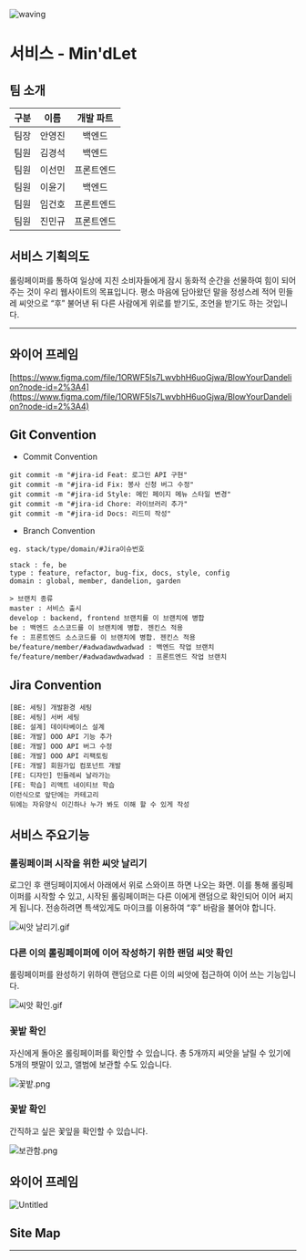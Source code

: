![waving](https://capsule-render.vercel.app/api?type=waving&height=200&text=🎉아삼이삼_A106팀🎉&fontAlign=50&fontAlignY=40&color=gradient)


# 서비스 - Min'dLet

## 팀 소개

| 구분 | 이름   | 개발 파트  |
| ---- | ------ | :--------: |
| 팀장 | 안영진 |   백엔드   |
| 팀원 | 김경석 |   백엔드   |
| 팀원 | 이선민 | 프론트엔드 |
| 팀원 | 이윤기 | 백엔드 |
| 팀원 | 임건호 | 프론트엔드 |
| 팀원 | 진민규 | 프론트엔드 |

## 서비스 기획의도

 롤링페이퍼를 통하여 일상에 지친 소비자들에게 잠시 동화적 순간을 선물하여 힘이 되어 주는 것이 우리 웹사이트의 목표입니다. 평소 마음에 담아왔던 말을 정성스레 적어 민들레 씨앗으로 “후” 불어낸 뒤 다른 사람에게 위로를 받기도, 조언을 받기도 하는 것입니다.

---

## 와이어 프레임

[https://www.figma.com/file/1ORWF5Is7LwvbhH6uoGjwa/BlowYourDandelion?node-id=2%3A4](https://www.figma.com/file/1ORWF5Is7LwvbhH6uoGjwa/BlowYourDandelion?node-id=2%3A4)

## Git Convention

- Commit Convention

```
git commit -m "#jira-id Feat: 로그인 API 구현"
git commit -m "#jira-id Fix: 봉사 신청 버그 수정"
git commit -m "#jira-id Style: 메인 페이지 메뉴 스타일 변경"
git commit -m "#jira-id Chore: 라이브러리 추가"
git commit -m "#jira-id Docs: 리드미 작성"
```

- Branch Convention

```
eg. stack/type/domain/#Jira이슈번호

stack : fe, be
type : feature, refactor, bug-fix, docs, style, config
domain : global, member, dandelion, garden

> 브랜치 종류
master : 서비스 출시
develop : backend, frontend 브랜치를 이 브랜치에 병합
be : 백엔드 소스코드를 이 브랜치에 병합. 젠킨스 적용
fe : 프론트엔드 소스코드를 이 브랜치에 병합. 젠킨스 적용
be/feature/member/#adwadawdwadwad : 백엔드 작업 브랜치
fe/feature/member/#adwadawdwadwad : 프론트엔드 작업 브랜치
```

## Jira Convention

```
[BE: 세팅] 개발환경 세팅
[BE: 세팅] 서버 세팅
[BE: 설계] 데이타베이스 설계
[BE: 개발] OOO API 기능 추가
[BE: 개발] OOO API 버그 수정
[BE: 개발] OOO API 리팩토링
[FE: 개발] 회원가입 컴포넌트 개발 
[FE: 디자인] 민들레씨 날라가는
[FE: 학습] 리액트 네이티브 학습
이런식으로 앞단에는 카테고리
뒤에는 자유양식 이긴하나 누가 봐도 이해 할 수 있게 작성
```

## 서비스 주요기능

### 롤링페이퍼 시작을 위한 씨앗 날리기

로그인 후 랜딩페이지에서 아래에서 위로 스와이프 하면 나오는 화면. 이를 통해 롤링페이퍼를 시작할 수 있고, 시작된 롤링페이퍼는 다른 이에게 랜덤으로 확인되어 이어 써지게 됩니다. 전송하려면 특색있게도 마이크를 이용하여 “후” 바람을 불어야 합니다.

![씨앗 날리기.gif](https://s3-us-west-2.amazonaws.com/secure.notion-static.com/e0324139-fada-44f0-a0db-6f2b4570b962/씨앗_날리기.gif)

### 다른 이의 롤링페이퍼에 이어 작성하기 위한 랜덤 씨앗 확인

롤링페이퍼를 완성하기 위하여 랜덤으로 다른 이의 씨앗에 접근하여 이어 쓰는 기능입니다.

![씨앗 확인.gif](https://s3-us-west-2.amazonaws.com/secure.notion-static.com/c0e2aa55-91fc-46d5-9499-48b1ecc3ac80/씨앗_확인.gif)

### 꽃밭 확인

자신에게 돌아온 롤링페이퍼를 확인할 수 있습니다. 총 5개까지 씨앗을 날릴 수 있기에 5개의 팻말이 있고, 앨범에 보관할 수도 있습니다.

![꽃밭.png](https://s3-us-west-2.amazonaws.com/secure.notion-static.com/b937af4d-238a-4c79-8c63-742b4d9909d1/꽃밭.png)

### 꽃밭 확인

간직하고 싶은 꽃잎을 확인할 수 있습니다.

![보관함.png](https://s3-us-west-2.amazonaws.com/secure.notion-static.com/3e07df8c-a07d-439f-90ac-a45335f9ba4b/보관함.png)

## 와이어 프레임

![Untitled](https://s3-us-west-2.amazonaws.com/secure.notion-static.com/8286f486-0434-4a9f-ba7f-063d59f57199/Untitled.png)

## Site Map

<hr>

